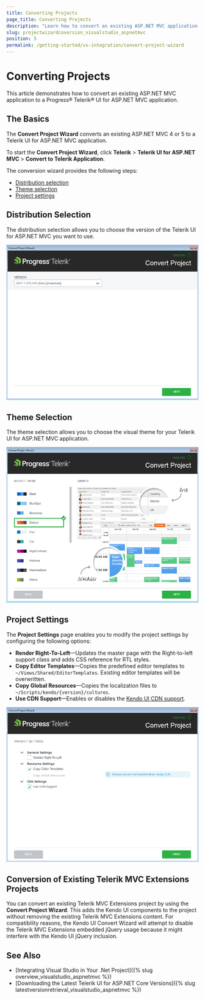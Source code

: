 ```yaml
---
title: Converting Projects
page_title: Converting Projects
description: "Learn how to convert an existing ASP.NET MVC application to a Telerik UI for ASP.NET MVC application."
slug: projectwizardcoversion_visualstudio_aspnetmvc
position: 5
permalink: /getting-started/vs-integration/convert-project-wizard
---
```


# Converting Projects

This article demonstrates how to convert an existing ASP.NET MVC application to a Progress&reg; Telerik&reg; UI for ASP.NET MVC application.

## The Basics

The **Convert Project Wizard** converts an existing ASP.NET MVC 4 or 5 to a Telerik UI for ASP.NET MVC application.

To start the **Convert Project Wizard**, click **Telerik** > **Telerik UI for ASP.NET MVC** > **Convert to Telerik Application**.

The conversion wizard provides the following steps:  
- [Distribution selection](#distribution-selection)
- [Theme selection](#theme-selection)
- [Project settings](#project-settings)

## Distribution Selection

The distribution selection allows you to choose the version of the Telerik UI for ASP.NET MVC you want to use.

![Distribution selection](../../getting-started-mvc/vs-integration/images/convert_distribution.png)

## Theme Selection

The theme selection allows you to choose the visual theme for your Telerik UI for ASP.NET MVC application.

![Theme selection](../../getting-started-mvc/vs-integration/images/convert_theme.png)

## Project Settings

The **Project Settings** page enables you to modify the project settings by configuring the following options:

- **Render Right-To-Left**&mdash;Updates the master page with the Right-to-left support class and adds CSS reference for RTL styles.
- **Copy Editor Templates**&mdash;Copies the predefined editor templates to `~/Views/Shared/EditorTemplates`. Existing editor templates will be overwritten.
- **Copy Global Resources**&mdash;Copies the localization files to `~/Scripts/kendo/{version}/cultures`.
- **Use CDN Support**&mdash;Enables or disables the [Kendo UI CDN support](http://docs.telerik.com/kendo-ui/intro/installation/cdn-service).

![Project settings](../../getting-started-mvc/vs-integration/images/convert_settings.png)

## Conversion of Existing Telerik MVC Extensions Projects

You can convert an existing Telerik MVC Extensions project by using the **Convert Project Wizard**. This adds the Kendo UI components to the project without removing the existing Telerik MVC Extensions content. For compatibility reasons, the Kendo UI Convert Wizard will attempt to disable the Telerik MVC Extensions embedded jQuery usage because it might interfere with the Kendo UI jQuery inclusion.

## See Also

* [Integrating Visual Studio in Your .Net Project]({% slug overview_visualstudio_aspnetmvc %})
* [Downloading the Latest Telerik UI for ASP.NET Core Versions]({% slug latestversionretrieval_visualstudio_aspnetmvc %})
